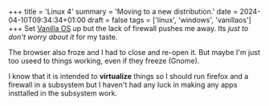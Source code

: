 +++
title = 'Linux 4'
summary = 'Moving to a new distribution.'
date = 2024-04-10T09:34:34+01:00
draft = false
tags = ['linux', 'windows', 'vanillaos']
+++
Set [Vanilla OS](https://vanillaos.org/) up but the lack of firewall pushes me away. Its *just to don't worry about it* for my taste.

The browser also froze and I had to close and re-open it. But maybe I'm just too useed to things working, even if they freeze (Gnome).

I know that it is intended to **virtualize** things so I should run firefox and a firewall in a subsystem but I haven't had any luck in making any apps insttalled in the subsystem work.
